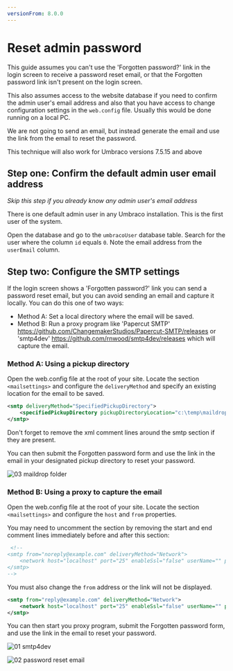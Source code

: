 ```yaml
---
versionFrom: 8.0.0
---
```


# Reset admin password

This guide assumes you can't use the 'Forgotten password?' link in the login screen to receive a password reset email, or that the Forgotten password link isn't present on the login screen. 

This also assumes access to the website database if you need to confirm the admin user's email address and also that you have access to change configuration settings in the `web.config` file. Usually this would be done running on a local PC.

We are not going to send an email, but instead generate the email and use the link from the email to reset the password.

This technique will also work for Umbraco versions 7.5.15 and above

## Step one: Confirm the default admin user email address

*Skip this step if you already know any admin user's email address*

There is one default admin user in any Umbraco installation. This is the first user of the system.

Open the database and go to the `umbracoUser` database table.
Search for the user where the column `id` equals `0`.
Note the email address from the `userEmail` column.

## Step two: Configure the SMTP settings

If the login screen shows a 'Forgotten password?' link you can send a password reset email, but you can avoid sending an email and capture it locally. You can do this one of two ways:

- Method A: Set a local directory where the email will be saved.
- Method B: Run a proxy program like 'Papercut SMTP' https://github.com/ChangemakerStudios/Papercut-SMTP/releases or 'smtp4dev' https://github.com/rnwood/smtp4dev/releases which will capture the email.


### Method A: Using a pickup directory

Open the web.config file at the root of your site.
Locate the section `<mailsettings>` and configure the `deliveryMethod` and specify an existing location for the email to be saved.
    
```xml
<smtp deliveryMethod="SpecifiedPickupDirectory">
    <specifiedPickupDirectory pickupDirectoryLocation="c:\temp\maildrop\"/>
</smtp>
```

Don't forget to remove the xml comment lines around the smtp section if they are present.

You can then submit the Forgotten password form and use the link in the email in your designated pickup directory to reset your password.

![03 maildrop folder](https://user-images.githubusercontent.com/13945979/119894715-d9e80c00-bf34-11eb-8a2d-c7b29724d420.png)

### Method B: Using a proxy to capture the email

Open the web.config file at the root of your site.
Locate the section `<mailsettings>` and configure the `host` and `from` properties.

You may need to uncomment the <smtp> section by removing the start and end comment lines immediately before and after this section:
    
```xml
 <!--
<smtp from="noreply@example.com" deliveryMethod="Network">
    <network host="localhost" port="25" enableSsl="false" userName="" password="" />
</smtp>
-->   
```

You must also change the `from` address or the link will not be displayed.
   
```xml
<smtp from="reply@example.com" deliveryMethod="Network">
    <network host="localhost" port="25" enableSsl="false" userName="" password="" />
</smtp>
```

You can then start you proxy program, submit the Forgotten password form, and use the link in the email to reset your password.

![01 smtp4dev](https://user-images.githubusercontent.com/13945979/119894876-1287e580-bf35-11eb-9579-a8f8c6b2dc1d.png)

![02 password reset email](https://user-images.githubusercontent.com/13945979/119894895-19165d00-bf35-11eb-905c-5ae9901502ab.png)
